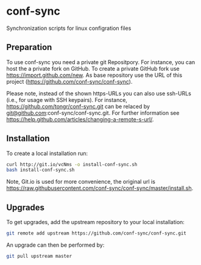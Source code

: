 # conf-sync
Synchronization scripts for linux configration files

## Preparation
To use conf-sync you need a private git Repositpory. For instance, you can host the a private fork on GitHub.
To create a private GitHub fork use https://import.github.com/new. As base repository use the URL of this project (https://github.com/conf-sync/conf-sync).

Please note, instead of the shown https-URLs you can also use ssh-URLs (i.e., for usage with SSH keypairs). For instance, https://github.com/tongr/conf-sync.git can be relaced by git@github.com:conf-sync/conf-sync.git. For further information see https://help.github.com/articles/changing-a-remote-s-url/.

## Installation
To create a local installation run:
```sh
curl http://git.io/vcNms -o install-conf-sync.sh 
bash install-conf-sync.sh
```
Note, Git.io is used for more convenience, the original url is https://raw.githubusercontent.com/conf-sync/conf-sync/master/install.sh.

## Upgrades
To get upgrades, add the upstream repository to your local installation:
```sh
git remote add upstream https://github.com/conf-sync/conf-sync.git
```
An upgrade can then be performed by:
```sh
git pull upstream master
```

